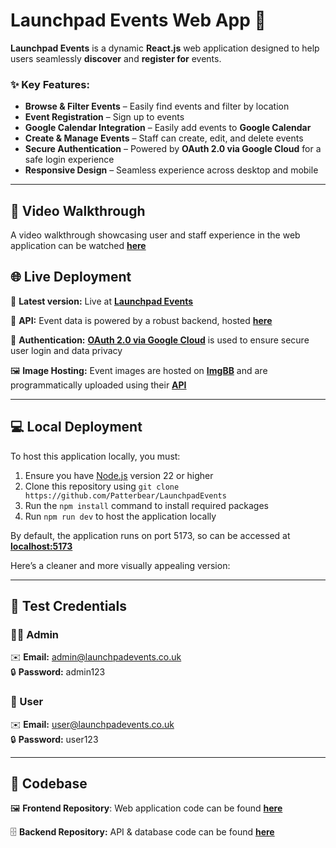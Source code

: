 # Launchpad Events Web App 🚀

**Launchpad Events** is a dynamic **React.js** web application designed to help users seamlessly **discover** and **register for** events.

### ✨ Key Features:

- **Browse & Filter Events** – Easily find events and filter by location
- **Event Registration** – Sign up to events
- **Google Calendar Integration** – Easily add events to **Google Calendar**
- **Create & Manage Events** – Staff can create, edit, and delete events
- **Secure Authentication** – Powered by **OAuth 2.0 via Google Cloud** for a safe login experience
- **Responsive Design** – Seamless experience across desktop and mobile

---

## 🎥 Video Walkthrough

A video walkthrough showcasing user and staff experience in the web application can be watched [**here**](https://youtu.be/gGWNqjH3SoY)

## 🌐 Live Deployment

🛜 **Latest version:** Live at **[Launchpad Events](https://launchpad-events.netlify.app)**

📡 **API:** Event data is powered by a robust backend, hosted **[here](https://launchpad-events-platform.onrender.com/api/events)**

🔐 **Authentication:** [**OAuth 2.0 via Google Cloud**](https://developers.google.com/identity/protocols/oauth2) is used to ensure secure user login and data privacy

🖼️ **Image Hosting:** Event images are hosted on [**ImgBB**](https://imgbb.com/) and are programmatically uploaded using their [**API**](https://api.imgbb.com/)

---

## 💻 Local Deployment

To host this application locally, you must:

1. Ensure you have [Node.js](https://nodejs.org/en/download) version 22 or higher
2. Clone this repository using `git clone https://github.com/Patterbear/LaunchpadEvents`
3. Run the `npm install` command to install required packages
4. Run `npm run dev` to host the application locally

By default, the application runs on port 5173, so can be accessed at [**localhost:5173**](http://localhost:5173)

Here’s a cleaner and more visually appealing version:

---

## 🔑 Test Credentials

### 👨‍💼 Admin

✉️ **Email:** admin@launchpadevents.co.uk  
🔒 **Password:** admin123

### 👤 User

✉️ **Email:** user@launchpadevents.co.uk  
🔒 **Password:** user123

---

## 💾 Codebase

🖼️ **Frontend Repository**: Web application code can be found **[here](https://github.com/Patterbear/LaunchpadEvents)**

🗄️ **Backend Repository:** API & database code can be found **[here](https://github.com/Patterbear/LaunchpadEvents-API)**
